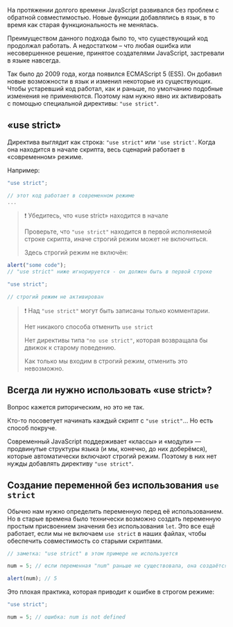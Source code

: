На протяжении долгого времени JavaScript развивался без проблем с обратной совместимостью. Новые функции добавлялись в язык, в то время как старая функциональность не менялась.

Преимуществом данного подхода было то, что существующий код продолжал работать. А недостатком – что любая ошибка или несовершенное решение, принятое создателями JavaScript, застревали в языке навсегда.

Так было до 2009 года, когда появился ECMAScript 5 (ES5). Он добавил новые возможности в язык и изменил некоторые из существующих. Чтобы устаревший код работал, как и раньше, по умолчанию подобные изменения не применяются. Поэтому нам нужно явно их активировать с помощью специальной директивы: `"use strict"`.

## «use strict»

Директива выглядит как строка: `"use strict"` или `'use strict'`. Когда она находится в начале скрипта, весь сценарий работает в «современном» режиме.

Например:

```javascript
"use strict";

// этот код работает в современном режиме
...
```

> &#10071; Убедитесь, что «use strict» находится в начале
> 
> Проверьте, что `"use strict"` находится в первой исполняемой строке скрипта, иначе строгий режим может не включиться.
> 
> Здесь строгий режим не включён:

```javascript
alert("some code");
// "use strict" ниже игнорируется - он должен быть в первой строке

"use strict";

// строгий режим не активирован
```

> &#10071; Над `"use strict"` могут быть записаны только комментарии.
>
> Нет никакого способа отменить `use strict`
>
> Нет директивы типа `"no use strict"`, которая возвращала бы движок к старому поведению.
> 
> Как только мы входим в строгий режим, отменить это невозможно.

## Всегда ли нужно использовать «use strict»?

Вопрос кажется риторическим, но это не так.

Кто-то посоветует начинать каждый скрипт с `"use strict"`… Но есть способ покруче.

Современный JavaScript поддерживает «классы» и «модули» — продвинутые структуры языка (и мы, конечно, до них доберёмся), которые автоматически включают строгий режим. Поэтому в них нет нужды добавлять директиву `"use strict"`.

## Создание переменной без использования `use strict`

Обычно нам нужно определить переменную перед её использованием. Но в старые времена было технически возможно создать переменную простым присвоением значения без использования `let`. Это все ещё работает, если мы не включаем `use strict` в наших файлах, чтобы обеспечить совместимость со старыми скриптами.

```javascript
// заметка: "use strict" в этом примере не используется

num = 5; // если переменная "num" раньше не существовала, она создаётся

alert(num); // 5
```

Это плохая практика, которая приводит к ошибке в строгом режиме:

```javascript
"use strict";

num = 5; // ошибка: num is not defined
```